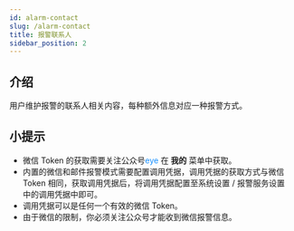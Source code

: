 ```yaml
---
id: alarm-contact
slug: /alarm-contact
title: 报警联系人
sidebar_position: 2
---
```


## 介绍

用户维护报警的联系人相关内容，每种额外信息对应一种报警方式。

## 小提示
- 微信 Token 的获取需要关注公众号<font color="#1890ff">eye</font> 在 **我的** 菜单中获取。
- 内置的微信和邮件报警模式需要配置调用凭据，调用凭据的获取方式与微信 Token 相同，获取调用凭据后，将调用凭据配置至系统设置 / 报警服务设置 中的调用凭据中即可。
- 调用凭据可以是任何一个有效的微信 Token。
- 由于微信的限制，你必须关注公众号才能收到微信报警信息。